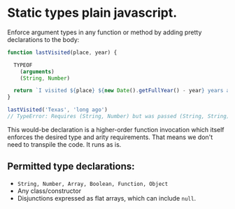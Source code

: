 # Static types plain javascript.
Enforce argument types in any function or method by adding pretty declarations to the body:

```js
function lastVisited(place, year) {

  TYPEOF
    (arguments)
    (String, Number)

  return `I visited ${place} ${new Date().getFullYear() - year} years ago.`
}

lastVisited('Texas', 'long ago')
// TypeError: Requires (String, Number) but was passed (String, String)
```

This would-be declaration is a higher-order function invocation which itself enforces the desired type and arity requirements. That means we don't need to transpile the code. It runs as is.

## Permitted type declarations:
* `String, Number, Array, Boolean, Function, Object`
* Any class/constructor
* Disjunctions expressed as flat arrays, which can include `null`.
